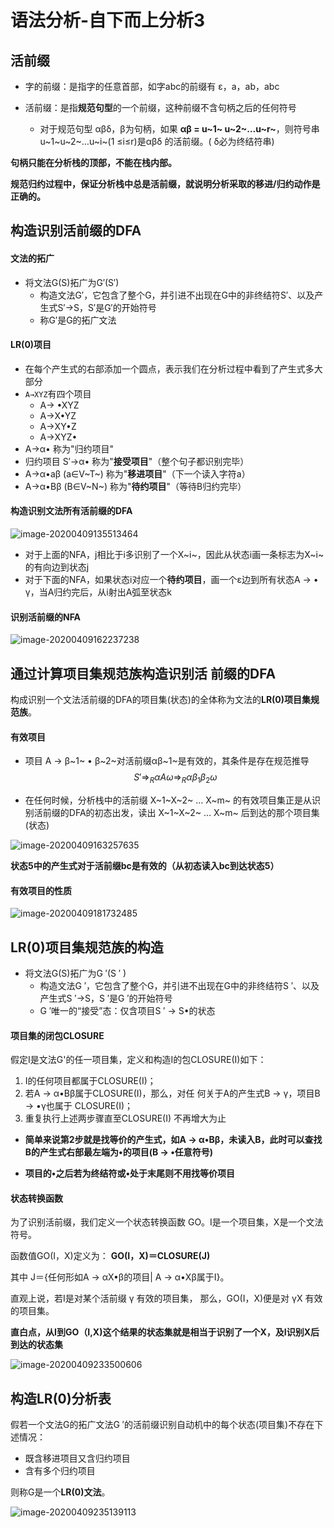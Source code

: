 # 语法分析-自下而上分析3



## 活前缀

- 字的前缀：是指字的任意首部，如字abc的前缀有 ε，a，ab，abc

- 活前缀：是指**规范句型**的一个前缀，这种前缀不含句柄之后的任何符号

    - 对于规范句型 αβδ，β为句柄，如果 **αβ = u~1~ u~2~…u~r~**，则符号串 u~1~u~2~…u~i~(1 ≤i≤r)是αβδ 的活前缀。( δ必为终结符串)

**句柄只能在分析栈的顶部，不能在栈内部。**

**规范归约过程中，保证分析栈中总是活前缀，就说明分析采取的移进/归约动作是正确的。**





## 构造识别活前缀的DFA

#### 文法的拓广

- 将文法G(S)拓广为G′(S′)
    - 构造文法G′，它包含了整个G，并引进不出现在G中的非终结符S′、以及产生式S′→S，S′是G′的开始符号
    - 称G′是G的拓广文法



#### LR(0)项目

- 在每个产生式的右部添加一个圆点，表示我们在分析过程中看到了产生式多大部分
- `A→XYZ`有四个项目
    - A→ •XYZ
    -  A→X•YZ
    - A→XY•Z
    - A→XYZ•
- A→α• 称为"归约项目"
- 归约项目 S′→α• 称为"**接受项目**"（整个句子都识别完毕）
- A→α•aβ (a∈V~T~) 称为"**移进项目**"（下一个读入字符a）
- A→α•Bβ (B∈V~N~) 称为"**待约项目**"（等待B归约完毕）



#### 构造识别文法所有活前缀的DFA

![image-20200409135513464](第12讲.assets/image-20200409135513464.png)

- 对于上面的NFA，j相比于i多识别了一个X~i~，因此从状态i画一条标志为X~i~的有向边到状态j
- 对于下面的NFA，如果状态i对应一个**待约项目**，画一个ε边到所有状态A → • γ，当A归约完后，从i射出A弧至状态k



#### 识别活前缀的NFA

![image-20200409162237238](第12讲.assets/image-20200409162237238.png)





## 通过计算项目集规范族构造识别活 前缀的DFA



构成识别一个文法活前缀的DFA的项目集(状态)的全体称为文法的**LR(0)项目集规范族**。



#### 有效项目

- 项目 A → β~1~ • β~2~对活前缀αβ~1~是有效的，其条件是存在规范推导
    $$
    S' \Rightarrow _R \alpha A \omega \Rightarrow _R \alpha \beta_1 \beta_2 \omega
    $$

-  在任何时候，分析栈中的活前缀 X~1~X~2~ … X~m~ 的有效项目集正是从识别活前缀的DFA的初态出发，读出 X~1~X~2~ … X~m~ 后到达的那个项目集(状态)

![image-20200409163257635](第12讲.assets/image-20200409163257635.png)

**状态5中的产生式对于活前缀bc是有效的（从初态读入bc到达状态5）**



#### 有效项目的性质

![image-20200409181732485](第12讲.assets/image-20200409181732485.png)





## LR(0)项目集规范族的构造

- 将文法G(S)拓广为G ′(S ′ )
    - 构造文法G ′，它包含了整个G，并引进不出现在G中的非终结符S ′、以及产生式S ′→S，S ′是G ′的开始符号
    - G ′唯一的“接受”态：仅含项目S ′ → S•的状态



#### 项目集的闭包CLOSURE

假定I是文法G'的任一项目集，定义和构造I的包CLOSURE(I)如下： 

1. I的任何项目都属于CLOSURE(I)； 
2. 若A → α•Bβ属于CLOSURE(I)，那么，对任 何关于A的产生式B → γ，项目B → •γ也属于 CLOSURE(I)；
3. 重复执行上述两步骤直至CLOSURE(I) 不再增大为止

- **简单来说第2步就是找等价的产生式，如A → α•Bβ，未读入B，此时可以查找B的产生式右部最左端为•的项目(B → •任意符号)**

- **项目的•之后若为终结符或•处于末尾则不用找等价项目**



#### 状态转换函数

为了识别活前缀，我们定义一个状态转换函数 GO。I是一个项目集，X是一个文法符号。

函数值GO(I，X)定义为： **GO(I，X)＝CLOSURE(J)** 

其中 J＝{任何形如A → αX•β的项目| A → α•Xβ属于I}。

直观上说，若I是对某个活前缀 γ 有效的项目集， 那么，GO(I，X)便是对 γX 有效的项目集。

**直白点，从I到GO（I,X)这个结果的状态集就是相当于识别了一个X，及I识别X后到达的状态集**

![image-20200409233500606](第12讲.assets/image-20200409233500606.png)



## 构造LR(0)分析表

假若一个文法G的拓广文法G ′的活前缀识别自动机中的每个状态(项目集)不存在下述情况：

- 既含移进项目又含归约项目
- 含有多个归约项目

则称G是一个**LR(0)文法**。



![image-20200409235139113](第12讲.assets/image-20200409235139113.png)


